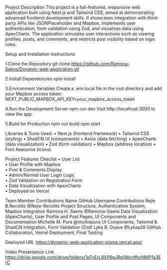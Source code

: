 Project Description
	This project is a full-featured, responsive web application built using Next.js and Tailwind CSS, aimed at demonstrating advanced frontend development skills. It showcases integration with third-party APIs like JSONPlaceholder and Mapbox, implements user authentication, form validation using Zod, and visualizes data using ApexCharts. The application simulates user interactions such as viewing profiles, posts, and comments, and restricts post visibility based on login roles.

Setup and Installation Instructions 
 
1.Clone the Repository
git clone https://github.com/Ramona-Saens/Dynamic-web-application.git

2.Install Dependencies
npm install

3.Environment Variables
Create a .env.local file in the root directory and add your Mapbox access token:
NEXT_PUBLIC_MAPBOX_API_KEY=your_mapbox_access_token

4.Run the Development Server
npm run dev
Visit http://localhost:3000 to view the app.

5.Build for Production
npm run build
npm start


Libraries & Tools Used:
•	Next.js (frontend framework)
•	Tailwind CSS (styling)
•	ShadCN UI (components)
•	Axios (data fetching)
•	ApexCharts (data visualization)
•	Zod (form validation)
•	Mapbox (address location)
•	Font Awesome (icons)

Project Features Checlist
•	 User List  
•	 User Profile with Mapbox  
•	 Post & Comments Display  
•	 Admin/Normal User Login Logic  
•	 Zod Validation on Registration Form  
•	 Data Visualization with ApexCharts  
•	 Deployed on Vercel

Team Member Contributions
Name	           GitHub Username	                                Contributions
Rejie B.Recolito   @Rejie-Recolito	   Project Structure, Authentication System, Mapbox Integration
Ramona H. Saens	   @Ramona-Saens	   Data Visualization (ApexCharts), User Profile and Post Pages, UI Components and 
                                           Documentation
Michelle M. Pura   @michiepura	           UI Components, Tailwind & ShadCN Integration, Form Validation (Zod)
Lyka B. Duave	   @Lykaa28	           GitHub Collaboration, Vercel Deployment, Final Testing 

Deployed URL
https://dynamic-web-application-sigma.vercel.app/

Video Presentation Link
https://drive.google.com/drive/folders/1pTyErL8XP6pJRg1WcnfflyHMlP1s3ErC

